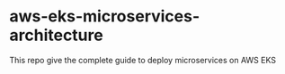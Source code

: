 # aws-eks-microservices-architecture
This repo give the complete guide to deploy microservices on AWS EKS 
